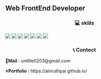 ## Web FrontEnd Developer

<h3 align="center">💻 skills </h3> 

<img src="https://img.shields.io/badge/JavaScript-yellow?style=flat-square&logo=JavaScript&logoColor=white"/>
<img src="https://img.shields.io/badge/HTML5-gray?style=flat-square&logo=HTML5&logoColor=#E34F26"/>
<img src="https://img.shields.io/badge/CSS3-gray?style=flat-square&logo=CSS3&logoColor=1572B6"/>
<img src="https://img.shields.io/badge/React-skyblue?style=flat-square&logo=React&logoColor=white"/>

<img src="https://img.shields.io/badge/Git-red?style=flat-square&logo=Git&logoColor=white"/>
<img src="https://img.shields.io/badge/github-black?style=flat-square&logo=github&logoColor=white"/>
<img src="https://img.shields.io/badge/VisualStudioCode-blue?style=flat-square&logo=VisualStudioCode&logoColor=white"/>

<h3 align="center">📞 Contect </h3>
<p><b>📧Mail</b> : untitle0203@gmail.com
<p><b>⭐Portfolio</b> : https://ainruthpai.github.io/
